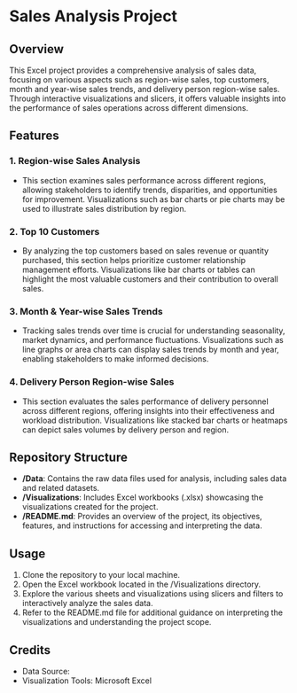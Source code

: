 # Sales Analysis Project

## Overview
This Excel project provides a comprehensive analysis of sales data, focusing on various aspects such as region-wise sales, top customers, month and year-wise sales trends, and delivery person region-wise sales. Through interactive visualizations and slicers, it offers valuable insights into the performance of sales operations across different dimensions.

## Features

### 1. Region-wise Sales Analysis
- This section examines sales performance across different regions, allowing stakeholders to identify trends, disparities, and opportunities for improvement. Visualizations such as bar charts or pie charts may be used to illustrate sales distribution by region.

### 2. Top 10 Customers
- By analyzing the top customers based on sales revenue or quantity purchased, this section helps prioritize customer relationship management efforts. Visualizations like bar charts or tables can highlight the most valuable customers and their contribution to overall sales.

### 3. Month & Year-wise Sales Trends
- Tracking sales trends over time is crucial for understanding seasonality, market dynamics, and performance fluctuations. Visualizations such as line graphs or area charts can display sales trends by month and year, enabling stakeholders to make informed decisions.

### 4. Delivery Person Region-wise Sales
- This section evaluates the sales performance of delivery personnel across different regions, offering insights into their effectiveness and workload distribution. Visualizations like stacked bar charts or heatmaps can depict sales volumes by delivery person and region.

## Repository Structure
- **/Data**: Contains the raw data files used for analysis, including sales data and related datasets.
- **/Visualizations**: Includes Excel workbooks (.xlsx) showcasing the visualizations created for the project.
- **/README.md**: Provides an overview of the project, its objectives, features, and instructions for accessing and interpreting the data.

## Usage
1. Clone the repository to your local machine.
2. Open the Excel workbook located in the /Visualizations directory.
3. Explore the various sheets and visualizations using slicers and filters to interactively analyze the sales data.
4. Refer to the README.md file for additional guidance on interpreting the visualizations and understanding the project scope.

## Credits
- Data Source:
- Visualization Tools: Microsoft Excel

